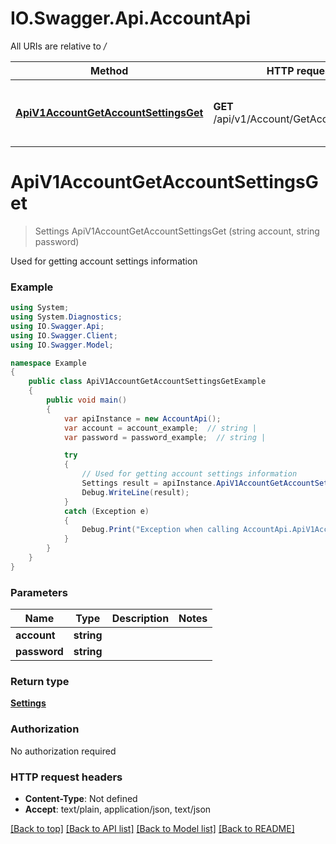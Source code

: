 # IO.Swagger.Api.AccountApi

All URIs are relative to */*

Method | HTTP request | Description
------------- | ------------- | -------------
[**ApiV1AccountGetAccountSettingsGet**](AccountApi.md#apiv1accountgetaccountsettingsget) | **GET** /api/v1/Account/GetAccountSettings | Used for getting account settings information

<a name="apiv1accountgetaccountsettingsget"></a>
# **ApiV1AccountGetAccountSettingsGet**
> Settings ApiV1AccountGetAccountSettingsGet (string account, string password)

Used for getting account settings information

### Example
```csharp
using System;
using System.Diagnostics;
using IO.Swagger.Api;
using IO.Swagger.Client;
using IO.Swagger.Model;

namespace Example
{
    public class ApiV1AccountGetAccountSettingsGetExample
    {
        public void main()
        {
            var apiInstance = new AccountApi();
            var account = account_example;  // string | 
            var password = password_example;  // string | 

            try
            {
                // Used for getting account settings information
                Settings result = apiInstance.ApiV1AccountGetAccountSettingsGet(account, password);
                Debug.WriteLine(result);
            }
            catch (Exception e)
            {
                Debug.Print("Exception when calling AccountApi.ApiV1AccountGetAccountSettingsGet: " + e.Message );
            }
        }
    }
}
```

### Parameters

Name | Type | Description  | Notes
------------- | ------------- | ------------- | -------------
 **account** | **string**|  | 
 **password** | **string**|  | 

### Return type

[**Settings**](Settings.md)

### Authorization

No authorization required

### HTTP request headers

 - **Content-Type**: Not defined
 - **Accept**: text/plain, application/json, text/json

[[Back to top]](#) [[Back to API list]](../README.md#documentation-for-api-endpoints) [[Back to Model list]](../README.md#documentation-for-models) [[Back to README]](../README.md)
